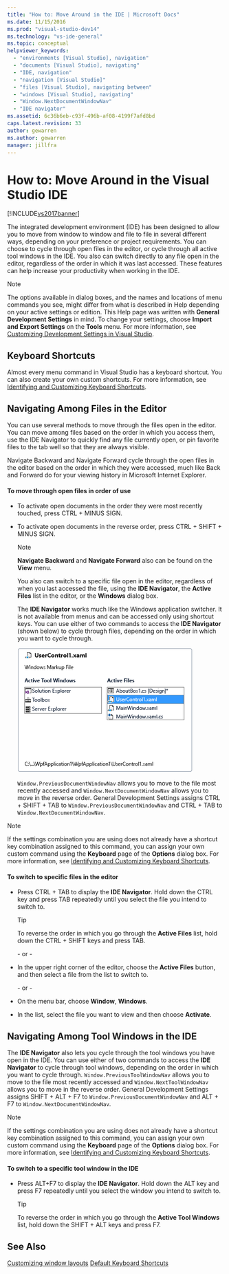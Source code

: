 ```yaml
---
title: "How to: Move Around in the IDE | Microsoft Docs"
ms.date: 11/15/2016
ms.prod: "visual-studio-dev14"
ms.technology: "vs-ide-general"
ms.topic: conceptual
helpviewer_keywords:
  - "environments [Visual Studio], navigation"
  - "documents [Visual Studio], navigating"
  - "IDE, navigation"
  - "navigation [Visual Studio]"
  - "files [Visual Studio], navigating between"
  - "windows [Visual Studio], navigating"
  - "Window.NextDocumentWindowNav"
  - "IDE navigator"
ms.assetid: 6c36b6eb-c93f-496b-af08-4199f7afd8bd
caps.latest.revision: 33
author: gewarren
ms.author: gewarren
manager: jillfra
---
```

# How to: Move Around in the Visual Studio IDE
[!INCLUDE[vs2017banner](../includes/vs2017banner.md)]

The integrated development environment (IDE) has been designed to allow you to move from window to window and file to file in several different ways, depending on your preference or project requirements. You can choose to cycle through open files in the editor, or cycle through all active tool windows in the IDE. You also can switch directly to any file open in the editor, regardless of the order in which it was last accessed. These features can help increase your productivity when working in the IDE.

> [!NOTE]
>  The options available in dialog boxes, and the names and locations of menu commands you see, might differ from what is described in Help depending on your active settings or edition. This Help page was written with **General Development Settings** in mind. To change your settings, choose **Import and Export Settings** on the **Tools** menu. For more information, see [Customizing Development Settings in Visual Studio](http://msdn.microsoft.com/22c4debb-4e31-47a8-8f19-16f328d7dcd3).

## Keyboard Shortcuts
 Almost every menu command in Visual Studio has a keyboard shortcut. You can also create your own custom shortcuts. For more information, see [Identifying and Customizing Keyboard Shortcuts](../ide/identifying-and-customizing-keyboard-shortcuts-in-visual-studio.md).

## Navigating Among Files in the Editor
 You can use several methods to move through the files open in the editor. You can move among files based on the order in which you access them, use the IDE Navigator to quickly find any file currently open, or pin favorite files to the tab well so that they are always visible.

 Navigate Backward and Navigate Forward cycle through the open files in the editor based on the order in which they were accessed, much like Back and Forward do for your viewing history in Microsoft Internet Explorer.

#### To move through open files in order of use

- To activate open documents in the order they were most recently touched, press CTRL + MINUS SIGN.

- To activate open documents in the reverse order, press CTRL + SHIFT + MINUS SIGN.

  > [!NOTE]
  >  **Navigate Backward** and **Navigate Forward** also can be found on the **View** menu.

  You also can switch to a specific file open in the editor, regardless of when you last accessed the file, using the **IDE Navigator**, the **Active Files** list in the editor, or the **Windows** dialog box.

  The **IDE Navigator** works much like the Windows application switcher. It is not available from menus and can be accessed only using shortcut keys. You can use either of two commands to access the **IDE Navigator** (shown below) to cycle through files, depending on the order in which you want to cycle through.

  ![Visual Studio IDE Navigator](../ide/media/vs2015-ide-navigator.png "VS2015_IDE_Navigator")

  `Window.PreviousDocumentWindowNav` allows you to move to the file most recently accessed and `Window.NextDocumentWindowNav` allows you to move in the reverse order. General Development Settings assigns CTRL + SHIFT + TAB to `Window.PreviousDocumentWindowNav` and CTRL + TAB to `Window.NextDocumentWindowNav`.

> [!NOTE]
>  If the settings combination you are using does not already have a shortcut key combination assigned to this command, you can assign your own custom command using the **Keyboard** page of the **Options** dialog box. For more information, see [Identifying and Customizing Keyboard Shortcuts](../ide/identifying-and-customizing-keyboard-shortcuts-in-visual-studio.md).

#### To switch to specific files in the editor

- Press CTRL + TAB to display the **IDE Navigator**. Hold down the CTRL key and press TAB repeatedly until you select the file you intend to switch to.

    > [!TIP]
    >  To reverse the order in which you go through the **Active Files** list, hold down the CTRL + SHIFT keys and press TAB.

     \- or -

- In the upper right corner of the editor, choose the **Active Files** button, and then select a file from the list to switch to.

     \- or -

- On the menu bar, choose **Window**, **Windows**.

- In the list, select the file you want to view and then choose **Activate**.

## Navigating Among Tool Windows in the IDE
 The **IDE Navigator** also lets you cycle through the tool windows you have open in the IDE. You can use either of two commands to access the **IDE Navigator** to cycle through tool windows, depending on the order in which you want to cycle through. `Window.PreviousToolWindowNav` allows you to move to the file most recently accessed and `Window.NextToolWindowNav` allows you to move in the reverse order. General Development Settings assigns SHIFT + ALT + F7 to `Window.PreviousDocumentWindowNav` and ALT + F7 to `Window.NextDocumentWindowNav`.

> [!NOTE]
>  If the settings combination you are using does not already have a shortcut key combination assigned to this command, you can assign your own custom command using the **Keyboard** page of the **Options** dialog box. For more information, see [Identifying and Customizing Keyboard Shortcuts](../ide/identifying-and-customizing-keyboard-shortcuts-in-visual-studio.md).

#### To switch to a specific tool window in the IDE

- Press ALT+F7 to display the **IDE Navigator**. Hold down the ALT key and press F7 repeatedly until you select the window you intend to switch to.

    > [!TIP]
    >  To reverse the order in which you go through the **Active Tool Windows** list, hold down the SHIFT + ALT keys and press F7.

## See Also
 [Customizing window layouts](../ide/customizing-window-layouts-in-visual-studio.md)
 [Default Keyboard Shortcuts](../ide/default-keyboard-shortcuts-in-visual-studio.md)

